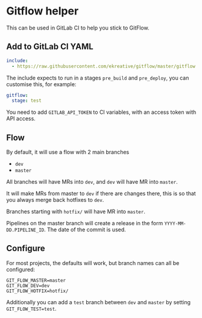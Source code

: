 # Gitflow helper

This can be used in GitLab CI to help you stick to GitFlow.

## Add to GitLab CI YAML

```yaml
include:
  - https://raw.githubusercontent.com/ekreative/gitflow/master/gitflow.yml
```

The include expects to run in a stages `pre_build` and `pre_deploy`, you can customise this,
for example:

```yaml
gitflow:
  stage: test
```

You need to add `GITLAB_API_TOKEN` to CI variables,
with an access token with API access.

## Flow

By default, it will use a flow with 2 main branches
- `dev`
- `master`

All branches will have MRs into `dev`, and `dev` will have MR into `master`.

It will make MRs from master to `dev` if there are changes there, this is so that
you always merge back hotfixes to `dev`.

Branches starting with `hotfix/` will have MR into `master`.

Pipelines on the master branch will create a release in the form `YYYY-MM-DD.PIPELINE_ID`.
The date of the commit is used.

## Configure

For most projects, the defaults will work, but branch names can all be configured:

```shell script
GIT_FLOW_MASTER=master
GIT_FLOW_DEV=dev
GIT_FLOW_HOTFIX=hotfix/
```

Additionally you can add a `test` branch between `dev` and `master`
by setting `GIT_FLOW_TEST=test`.
